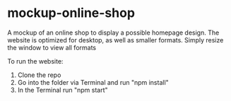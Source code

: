 # mockup-online-shop
 
A mockup of an online shop to display a possible homepage design.
The website is optimized for desktop, as well as smaller formats. Simply resize the window to view all formats


To run the website:
1. Clone the repo
2. Go into the folder via Terminal and run "npm install"
3. In the Terminal run "npm start"
